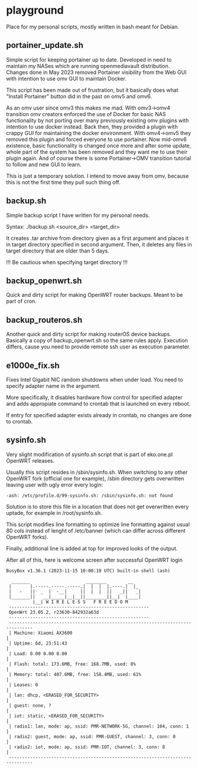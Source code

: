 # playground
Place for my personal scripts, mostly written in bash meant for Debian.

## portainer_update.sh
Simple script for keeping portainer up to date.
Developed in need to maintain my NASes which are running openmediavault distribution. Changes done in May 2023 removed Portainer visibility from the Web GUI with intention to use omv GUI to maintain Docker.

This script has been made out of frustration, but it basically does what "Install Portainer" button did in the past on omv5 and omv6.

As an omv user since omv3 this makes me mad. With omv3->omv4 transition omv creators enforced the use of Docker for basic NAS functionality by not porting over many previously existing omv plugins with intention to use docker instead. Back then, they provided a plugin with crappy GUI for maintaining the docker environment. With omv4->omv5 they removed this plugin and forced everyone to use portainer. Now mid-omv6 existence, basic functionality is changed once more and after some update, whole part of the system has been removed and they want me to use their plugin again. And of course there is some Portainer->OMV transition tutorial to follow and new GUI to learn.

This is just a temporary solution. I intend to move away from omv, because this is not the first time they pull such thing off.

## backup.sh
Simple backup script I have written for my personal needs.

Syntax: ./backup.sh <source_dir> <target_dir>

It creates .tar archive from directory given as a first argument and places it in target directory specified in second argument. Then, it deletes any files in target directory that are older than 5 days.

!!! Be cautious when specifying target directory !!!

## backup_openwrt.sh
Quick and dirty script for making OpenWRT router backups. Meant to be part of cron.

## backup_routeros.sh
Another quick and dirty script for making routerOS device backups. Basically a copy of backup_openwrt.sh so the same rules apply. Execution differs, cause you need to provide remote ssh user as execution parameter.

## e1000e_fix.sh
Fixes Intel Gigabit NIC random shutdowns when under load. You need to specify adapter name in the argument.

More specifically, it disables hardware flow control for specified adapter and adds appropiate command to crontab that is launched on every reboot.

If entry for specified adapter exists already in crontab, no changes are done to crontab.

## sysinfo.sh
Very slight modification of sysinfo.sh script that is part of eko.one.pl OpenWRT releases.

Usually this script resides in /sbin/sysinfo.sh. When switching to any other OpenWRT fork (official one for example), /sbin directory gets overwritten leaving user with ugly error every login:
```
-ash: /etc/profile.d/99-sysinfo.sh: /sbin/sysinfo.sh: not found
```
Solution is to store this file in a location that does not get overwritten every uptade, for example in /root/sysinfo.sh.

This script modifies line formatting to optimize line formatting against usual 80 cols instead of lenght of /etc/banner (which can differ across different OpenWRT forks).

Finally, additional line is added at top for improved looks of the output.

After all of this, here is welcome screen after successful OpenWRT login

```
BusyBox v1.36.1 (2023-11-15 10:00:19 UTC) built-in shell (ash)

  _______                     ________        __
 |       |.-----.-----.-----.|  |  |  |.----.|  |_
 |   -   ||  _  |  -__|     ||  |  |  ||   _||   _|
 |_______||   __|_____|__|__||________||__|  |____|
          |__| W I R E L E S S   F R E E D O M
 -----------------------------------------------------
 OpenWrt 23.05.2, r23630-842932a63d
 -----------------------------------------------------
 -------------------------------------------------------------------------------
 | Machine: Xiaomi AX3600                                                      |
 | Uptime: 6d, 23:51:43                                                        |
 | Load: 0.00 0.00 0.00                                                        |
 | Flash: total: 173.6MB, free: 168.7MB, used: 0%                              |
 | Memory: total: 407.6MB, free: 158.4MB, used: 61%                            |
 | Leases: 0                                                                   |
 | lan: dhcp, <ERASED_FOR_SECURITY>                                            |
 | guest: none, ?                                                              |
 | iot: static, <ERASED_FOR_SECURITY>                                          |
 | radio1: lan, mode: ap, ssid: PMR-NETWORK-5G, channel: 104, conn: 1          |
 | radio2: guest, mode: ap, ssid: PMR-GUEST, channel: 3, conn: 0               |
 | radio2: iot, mode: ap, ssid: PMR-IOT, channel: 3, conn: 8                   |
 -------------------------------------------------------------------------------
```
